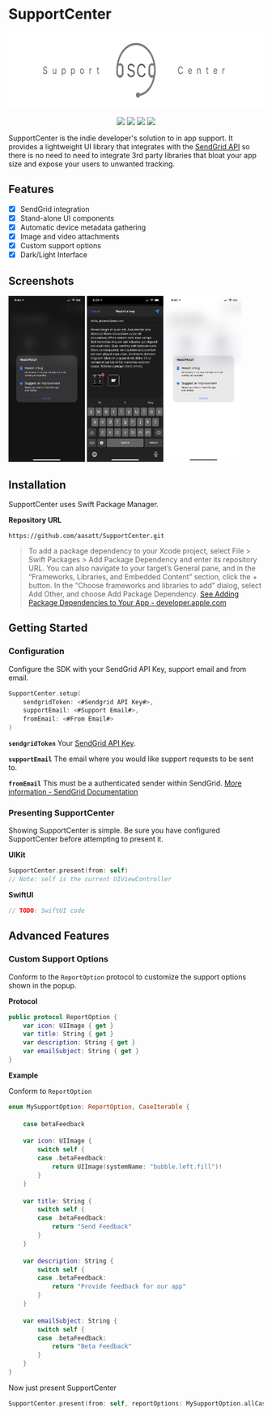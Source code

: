 # SupportCenter

<p align="center">
  <img width="650" height="150" src="./Docs/Assets/Header.png">
</p>

<p align="center">
    <img src="https://img.shields.io/badge/Swift-5.2-Orange">
    <img src="https://img.shields.io/badge/iOS-13+-blue.svg">
    <img src="https://img.shields.io/badge/Installation-SPM-brightgreen">
    <img src="https://img.shields.io/badge/License-MIT-lightgrey.svg">
</p>

SupportCenter is the indie developer's solution to in app support. It provides a lightweight UI library that integrates with the [SendGrid API](https://sendgrid.com) so there is no need to need to integrate 3rd party libraries that bloat your app size and expose your users to unwanted tracking.

## Features
* [X] SendGrid integration
* [X] Stand-alone UI components
* [X] Automatic device metadata gathering
* [X] Image and video attachments
* [X] Custom support options
* [X] Dark/Light Interface

## Screenshots
<p align="left">
    <img width="30%" height="30%" src="./Docs/Assets/Popup-Dark.png">
    <img width="30%" height="30%" src="./Docs/Assets/Compose.png">
    <img width="30%" height="30%" src="./Docs/Assets/Popup-Light.png">
</p>

## Installation

SupportCenter uses Swift Package Manager. 

**Repository URL**
```
https://github.com/aasatt/SupportCenter.git
```

> To add a package dependency to your Xcode project, select File > Swift Packages > Add Package Dependency and enter its repository URL. You can also navigate to your target’s General pane, and in the “Frameworks, Libraries, and Embedded Content” section, click the + button. In the “Choose frameworks and libraries to add” dialog, select Add Other, and choose Add Package Dependency. [See Adding Package Dependencies to Your App - developer.apple.com](https://developer.apple.com/documentation/xcode/adding_package_dependencies_to_your_app)

## Getting Started

### Configuration

Configure the SDK with your SendGrid API Key, support email and from email.

```swift
SupportCenter.setup(
    sendgridToken: <#Sendgrid API Key#>,
    supportEmail: <#Support Email#>,
    fromEmail: <#From Email#>
)
```
**`sendgridToken`**
Your [SendGrid API Key](https://sendgrid.com/docs/API_Reference/Web_API_v3/API_Keys/index.html#API-Keys).

**`supportEmail`**
The email where you would like support requests to be sent to.

**`fromEmail`**
This must be a authenticated sender within SendGrid.
[More information - SendGrid Documentation](https://sendgrid.com/docs/ui/account-and-settings/how-to-set-up-domain-authentication/)

### Presenting SupportCenter

Showing SupportCenter is simple. Be sure you have configured SupportCenter before attempting to present it.

**UIKit**
```swift
SupportCenter.present(from: self)
// Note: self is the current UIViewController
```

**SwiftUI**
```swift
// TODO: SwiftUI code
```

## Advanced Features

### Custom Support Options

Conform to the `ReportOption` protocol to customize the support options shown in the popup. 

**Protocol**
```swift
public protocol ReportOption {
    var icon: UIImage { get }
    var title: String { get }
    var description: String { get }
    var emailSubject: String { get }
}
```

**Example**

Conform to `ReportOption` 
```swift
enum MySupportOption: ReportOption, CaseIterable {

    case betaFeedback

    var icon: UIImage {
        switch self {
        case .betaFeedback:
            return UIImage(systemName: "bubble.left.fill")!
        }
    }

    var title: String {
        switch self {
        case .betaFeedback:
            return "Send Feedback"
        }
    }

    var description: String {
        switch self {
        case .betaFeedback:
            return "Provide feedback for our app"
        }
    }

    var emailSubject: String {
        switch self {
        case .betaFeedback:
            return "Beta Feedback"
        }
    }
}
```

Now just present SupportCenter
```swift
SupportCenter.present(from: self, reportOptions: MySupportOption.allCases)
```